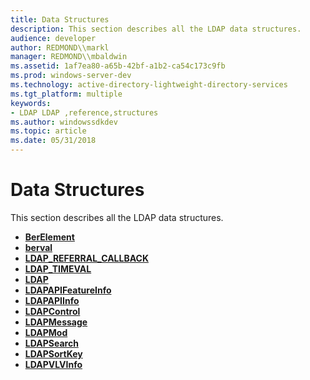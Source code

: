```yaml
---
title: Data Structures
description: This section describes all the LDAP data structures.
audience: developer
author: REDMOND\\markl
manager: REDMOND\\mbaldwin
ms.assetid: 1af7ea80-a65b-42bf-a1b2-ca54c173c9fb
ms.prod: windows-server-dev
ms.technology: active-directory-lightweight-directory-services
ms.tgt_platform: multiple
keywords:
- LDAP LDAP ,reference,structures
ms.author: windowssdkdev
ms.topic: article
ms.date: 05/31/2018
---
```


# Data Structures

This section describes all the LDAP data structures.

-   [**BerElement**](/previous-versions/windows/desktop/api/Winldap/ns-winldap-berelement)
-   [**berval**](/previous-versions/windows/desktop/api/Winldap/ns-winldap-berval)
-   [**LDAP\_REFERRAL\_CALLBACK**](/previous-versions/windows/desktop/api/Winldap/ns-winldap-ldapreferralcallback)
-   [**LDAP\_TIMEVAL**](/previous-versions/windows/desktop/api/Winldap/ns-winldap-l_timeval)
-   [**LDAP**](/previous-versions/windows/desktop/api/Winldap/ns-winldap-ldap)
-   [**LDAPAPIFeatureInfo**](/previous-versions/windows/desktop/api/Winldap/ns-winldap-ldap_apifeature_infoa)
-   [**LDAPAPIInfo**](/previous-versions/windows/desktop/api/Winldap/ns-winldap-ldapapiinfoa)
-   [**LDAPControl**](/previous-versions/windows/desktop/api/Winldap/ns-winldap-ldapcontrola)
-   [**LDAPMessage**](/previous-versions/windows/desktop/api/Winldap/ns-winldap-ldapmsg)
-   [**LDAPMod**](/previous-versions/windows/desktop/api/Winldap/ns-winldap-ldapmoda)
-   [**LDAPSearch**](/previous-versions/windows/desktop/api/Winldap/)
-   [**LDAPSortKey**](/previous-versions/windows/desktop/api/Winldap/ns-winldap-ldapsortkeya)
-   [**LDAPVLVInfo**](/previous-versions/windows/desktop/api/Winldap/ns-winldap-ldapvlvinfo)

 

 




